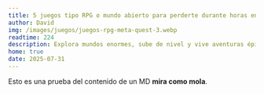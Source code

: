 ```yaml
---
title: 5 juegos tipo RPG o mundo abierto para perderte durante horas en VR
author: David
img: /images/juegos/juegos-rpg-meta-quest-3.webp
readtime: 224
description: Explora mundos enormes, sube de nivel y vive aventuras épicas en estos juegos VR tipo RPG.
home: true
date: 2025-07-31
---
```

Esto es una prueba del contenido de un MD **mira como mola**.